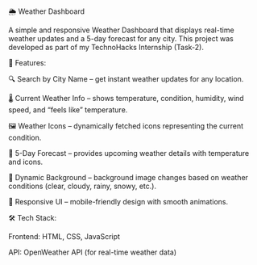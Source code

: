 🌦️ Weather Dashboard

A simple and responsive Weather Dashboard that displays real-time weather updates and a 5-day forecast for any city. This project was developed as part of my TechnoHacks Internship (Task-2).

🚀 Features:

🔍 Search by City Name – get instant weather updates for any location.

🌡️ Current Weather Info – shows temperature, condition, humidity, wind speed, and “feels like” temperature.

🖼️ Weather Icons – dynamically fetched icons representing the current condition.

📅 5-Day Forecast – provides upcoming weather details with temperature and icons.

🌄 Dynamic Background – background image changes based on weather conditions (clear, cloudy, rainy, snowy, etc.).

🎨 Responsive UI – mobile-friendly design with smooth animations.

🛠️ Tech Stack:

Frontend: HTML, CSS, JavaScript

API: OpenWeather API (for real-time weather data)
